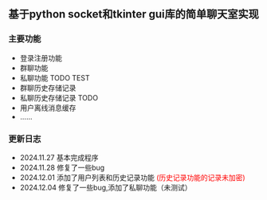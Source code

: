 
## 基于python socket和tkinter gui库的简单聊天室实现

### 主要功能

* 登录注册功能
* 群聊功能
* 私聊功能 TODO TEST
* 群聊历史存储记录
* 私聊历史存储记录 TODO
* 用户离线消息缓存
* ......



### 更新日志

* 2024.11.27 基本完成程序
* 2024.11.28 修复了一些bug
* 2024.12.01 添加了用户列表和历史记录功能 <font color=red>(历史记录功能的记录未加密)</font>
* 2024.12.04 修复了一些bug,添加了私聊功能（未测试）